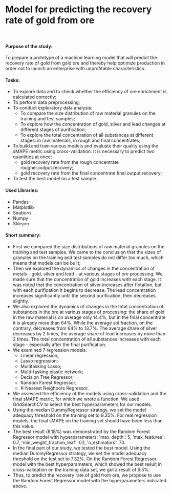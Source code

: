 # Model for predicting the recovery rate of gold from ore
​
#### Purpose of the study:

To prepare a prototype of a machine learning model that will predict the recovery rate of gold from gold ore and thereby help optimize production in order not to launch an enterprise with unprofitable characteristics.

#### Tasks:
- To explore data and to check whether the efficiency of ore enrichment is calculated correctly;
- To perform data preprocessing;
- To conduct exploratory data analysis:
  - To compare the size distribution of raw material granules on the training and test samples;
  - To explore how the concentration of gold, silver and lead changes at different stages of purification;
  - To explore the total concentration of all substances at different stages: in raw materials, in rough and final concentrates;
- To build and train various models and evaluate their quality using the sMAPE metric using cross-validation. It is necessary to predict two quantities at once:
  - gold recovery rate from the rough concentrate rougher.output.recovery;
  - gold recovery rate from the final concentrate final.output.recovery;
- To test the best model on a test sample.

#### Used Libraries:
- Pandas
- Matplotlib
- Seaborn
- Numpy
- Sklearn

#### Short summary:
- First we compared the size distributions of raw material granules on the training and test samples. We came to the conclusion that the sizes of granules on the training and test samples do not differ too much, which means that models can be built;
- Then we explored the dynamics of changes in the concentration of metals - gold, silver and lead - at various stages of ore processing. We made sure that the concentration of gold increases with each stage. It was noted that the concentration of silver increases after flotation, but with each purification it begins to decrease. The lead concentration increases significantly until the second purification, then decreases slightly.
- We also explored the dynamics of changes in the total concentration of substances in the ore at various stages of processing: the share of gold in the raw material is on average only 14.4%, but in the final concentrate it is already more than 64%. While the average sol fraction, on the contrary, decreases from 64% to 13.7%. The average share of silver decreases by 2 times, the average share of lead increases by more than 2 times. The total concentration of all substances increases with each stage - especially after the final purification.
- We examined 7 regression models:
  - Linear regression;
  - Lasso regression;
  - Multitasking Lasso;
  - Multi-tasking elastic network;
  - Decision Tree Regressor;
  - Random Forest Regressor;
  - K-Nearest Neighbors Regressor.
- We assessed the efficiency of the models using cross-validation and the final sMAPE metric, for which we wrote a function. We used GridSearchCV to select the best hyperparameters for our models.
- Using the median DummyRegressor strategy, we set the model adequacy threshold on the training set to 9.35%. For real regression models, the final sMAPE on the training set should have been less than this value.
- The best result (8.18%) was demonstrated by the Random Forest Regressor model with hyperparameters: 'max_depth': 5, 'max_features': 0.7, 'min_weight_fraction_leaf': 0.1, 'n_estimators': 70.
- In the final part of our study, we tested the best model. Using the median DummyRegressor strategy, we set the model adequacy threshold on the test set to 7.32%. On the Random Forest Regressor model with the best hyperparameters, which showed the best result in cross-validation on the training data set, we got a result of 6.5%.
- Thus, to predict the recovery rate of gold from ore, we propose to use the Random Forest Regressor model with the hyperparameters indicated above.
